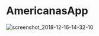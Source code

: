 # AmericanasApp

![screenshot_2018-12-16-14-32-10](https://user-images.githubusercontent.com/7838303/50056244-9e7c6d00-0140-11e9-8fdc-7a2e1bc6fe04.png)
